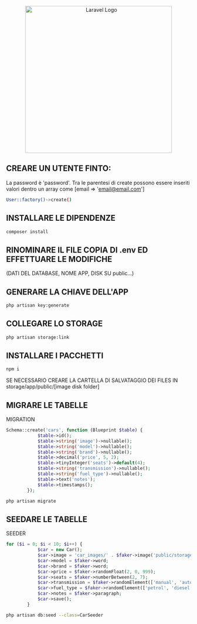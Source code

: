 <p align="center"><a href="https://laravel.com" target="_blank"><img src="https://raw.githubusercontent.com/laravel/art/master/logo-lockup/5%20SVG/2%20CMYK/1%20Full%20Color/laravel-logolockup-cmyk-red.svg" width="400" alt="Laravel Logo"></a></p>

## CREARE UN UTENTE FINTO:

La password è 'password'. Tra le parentesi di create possono essere inseriti valori dentro un array come [email => 'email@email.com']
```bash
User::factory()->create()
```
## INSTALLARE LE DIPENDENZE
```bash
composer install
```

## RINOMINARE IL FILE COPIA DI .env ED EFFETTUARE LE MODIFICHE

(DATI DEL DATABASE, NOME APP, DISK SU public...)

## GENERARE LA CHIAVE DELL'APP
```bash
php artisan key:generate
```

## COLLEGARE LO STORAGE
```bash
php artisan storage:link
```

## INSTALLARE I PACCHETTI
```bash
npm i
```

SE NECESSARIO CREARE LA CARTELLA DI SALVATAGGIO DEI FILES IN storage/app/public/[image disk folder]

## MIGRARE LE TABELLE

MIGRATION
```php
Schema::create('cars', function (Blueprint $table) {
            $table->id();
            $table->string('image')->nullable();
            $table->string('model')->nullable();
            $table->string('brand')->nullable();
            $table->decimal('price', 5, 2);
            $table->tinyInteger('seats')->default(4);
            $table->string('transmission')->nullable();
            $table->string('fuel_type')->nullable();
            $table->text('notes');
            $table->timestamps();
        });
```

```bash
php artisan migrate
```

## SEEDARE LE TABELLE

SEEDER
```php
for ($i = 0; $i < 10; $i++) {
            $car = new Car();
            $car->image = 'car_images/' . $faker->image('public/storage/car_images', fullPath: false);
            $car->model = $faker->word;
            $car->brand = $faker->word;
            $car->price = $faker->randomFloat(2, 0, 999);
            $car->seats = $faker->numberBetween(2, 7);
            $car->transmission = $faker->randomElement(['manual', 'automatic']);
            $car->fuel_type = $faker->randomElement(['petrol', 'diesel', 'electric']);
            $car->notes = $faker->paragraph;
            $car->save();
        }
```

```bash
php artisan db:seed --class=CarSeeder
```
